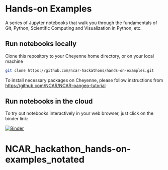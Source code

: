# Hands-on Examples

A series of Jupyter notebooks that walk you through the fundamentals of Git, Python, Scientific Computing and Visualization in Python, etc.


## Run notebooks locally

Clone this repository to your Cheyenne home directory, or on your local machine

```bash
git clone https://github.com/ncar-hackathons/hands-on-examples.git
```


To install necessary packages on Cheyenne, please follow instructions from https://github.com/NCAR/NCAR-pangeo-tutorial

## Run notebooks in the cloud

To try out notebooks interactively in your web browser, just click on the binder link:

[![Binder](https://i.imgur.com/xzKbKkP.png)](https://binder.pangeo.io/v2/gh/ncar-hackathons/hands-on-examples/master)
# NCAR_hackathon_hands-on-examples_notated
